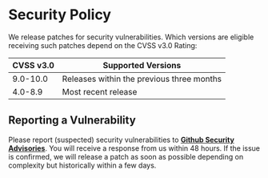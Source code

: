 # Security Policy

We release patches for security vulnerabilities. Which versions are eligible receiving such patches depend on the CVSS v3.0 Rating:

| CVSS v3.0 | Supported Versions                        |
| --------- | ----------------------------------------- |
| 9.0-10.0  | Releases within the previous three months |
| 4.0-8.9   | Most recent release                       |

## Reporting a Vulnerability

Please report (suspected) security vulnerabilities to
**[Github Security Advisories](https://github.com/micronaut-projects/micronaut-groovy/security/advisories/new)**.
You will receive a response from us within 48 hours.
If the issue is confirmed, we will release a patch as soon as possible depending on complexity but historically within a few days.
